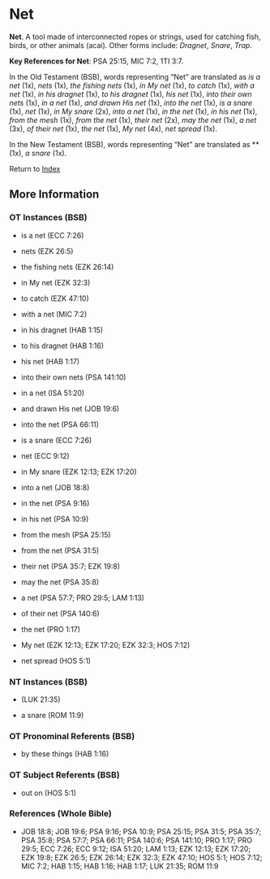 # Net
**Net**. 
A tool made of interconnected ropes or strings, used for catching fish, birds, or other animals (acai). 
Other forms include: 
*Dragnet*, *Snare*, *Trap*. 


**Key References for Net**: 
PSA 25:15, MIC 7:2, 1TI 3:7. 


In the Old Testament (BSB), words representing “Net” are translated as 
*is a net* (1x), *nets* (1x), *the fishing nets* (1x), *in My net* (1x), *to catch* (1x), *with a net* (1x), *in his dragnet* (1x), *to his dragnet* (1x), *his net* (1x), *into their own nets* (1x), *in a net* (1x), *and drawn His net* (1x), *into the net* (1x), *is a snare* (1x), *net* (1x), *in My snare* (2x), *into a net* (1x), *in the net* (1x), *in his net* (1x), *from the mesh* (1x), *from the net* (1x), *their net* (2x), *may the net* (1x), *a net* (3x), *of their net* (1x), *the net* (1x), *My net* (4x), *net spread* (1x). 


In the New Testament (BSB), words representing “Net” are translated as 
** (1x), *a snare* (1x). 


Return to [Index](00-Index.md)

## More Information

### OT Instances (BSB)

* is a net (ECC 7:26)

* nets (EZK 26:5)

* the fishing nets (EZK 26:14)

* in My net (EZK 32:3)

* to catch (EZK 47:10)

* with a net (MIC 7:2)

* in his dragnet (HAB 1:15)

* to his dragnet (HAB 1:16)

* his net (HAB 1:17)

* into their own nets (PSA 141:10)

* in a net (ISA 51:20)

* and drawn His net (JOB 19:6)

* into the net (PSA 66:11)

* is a snare (ECC 7:26)

* net (ECC 9:12)

* in My snare (EZK 12:13; EZK 17:20)

* into a net (JOB 18:8)

* in the net (PSA 9:16)

* in his net (PSA 10:9)

* from the mesh (PSA 25:15)

* from the net (PSA 31:5)

* their net (PSA 35:7; EZK 19:8)

* may the net (PSA 35:8)

* a net (PSA 57:7; PRO 29:5; LAM 1:13)

* of their net (PSA 140:6)

* the net (PRO 1:17)

* My net (EZK 12:13; EZK 17:20; EZK 32:3; HOS 7:12)

* net spread (HOS 5:1)



### NT Instances (BSB)

*  (LUK 21:35)

* a snare (ROM 11:9)



### OT Pronominal Referents (BSB)

* by these things (HAB 1:16)



### OT Subject Referents (BSB)

* out on (HOS 5:1)



### References (Whole Bible)

* JOB 18:8; JOB 19:6; PSA 9:16; PSA 10:9; PSA 25:15; PSA 31:5; PSA 35:7; PSA 35:8; PSA 57:7; PSA 66:11; PSA 140:6; PSA 141:10; PRO 1:17; PRO 29:5; ECC 7:26; ECC 9:12; ISA 51:20; LAM 1:13; EZK 12:13; EZK 17:20; EZK 19:8; EZK 26:5; EZK 26:14; EZK 32:3; EZK 47:10; HOS 5:1; HOS 7:12; MIC 7:2; HAB 1:15; HAB 1:16; HAB 1:17; LUK 21:35; ROM 11:9



